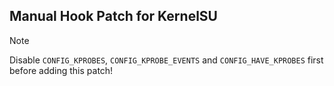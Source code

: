 ## Manual Hook Patch for KernelSU

> [!NOTE]
> Disable `CONFIG_KPROBES`, `CONFIG_KPROBE_EVENTS` and `CONFIG_HAVE_KPROBES` first before adding this patch!